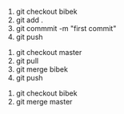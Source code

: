 <!-- for your branch push -->
1. git checkout bibek
2. git add .
3. git commmit -m "first commit"
4. git push

<!-- for master push -->
1. git checkout master
2. git pull
3. git merge bibek
4. git push

<!-- to get all updated code from master branch -->
1. git checkout bibek
2. git merge master